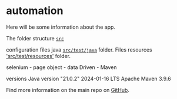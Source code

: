# automation

Here will be some information about the app.

The folder structure [`src`](./src)

configuration files java [`src/test/java`](./src/test/java) folder. Files resources ['src/test/resources'](./src/test/resources) folder. 

selenium - page object -  data Driven - Maven

versions Java version "21.0.2" 2024-01-16 LTS  Apache Maven 3.9.6 

Find more information on the main repo on [GitHub](https://github.com/elenacarozamora/automatizacion).
